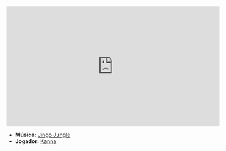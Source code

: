 <iframe width="560" height="315" src="https://www.youtube.com/embed/fggISqEyuew?si=SHY_jnEwY1A75T1u" title="YouTube video player" frameborder="0" allow="accelerometer; autoplay; clipboard-write; encrypted-media; gyroscope; picture-in-picture; web-share" referrerpolicy="strict-origin-when-cross-origin" allowfullscreen></iframe>

- **Música:** [Jingo Jungle](Jingo%20Jungle.md)
- **Jogador:** [Kanna](../Membros/Kanna.md)